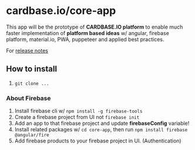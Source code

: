 # cardbase.io/core-app

This app will be the prototype of **CARDBASE.IO platform** to enable much faster implementation of
**platform based ideas** w/ angular, firebase platform, material.io, PWA, puppeteer and applied best practices.



For [release notes](https://github.com/tansudasli/cardbase.io/wiki)

## How to install

1. `git clone ...`

### About Firebase
1. Install firebase cli w/ `npm install -g firebase-tools`
2. Create a firebase project from UI not `firebase init`
3. Add an app to that firebase project and update **firebaseConfig** variable!
4. Install related packages w/ `cd core-app`, then run `npm install firebase @angular/fire` 
5. Add firebase products to your firebase project in UI. (Authentication)



